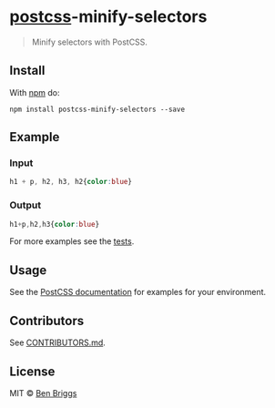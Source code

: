 # [postcss][postcss]-minify-selectors

> Minify selectors with PostCSS.

## Install

With [npm](https://www.npmjs.com/package/postcss-minify-selectors) do:

```
npm install postcss-minify-selectors --save
```

## Example

### Input

```css
h1 + p, h2, h3, h2{color:blue}
```

### Output

```css
h1+p,h2,h3{color:blue}
```

For more examples see the [tests](test.js).

## Usage

See the [PostCSS documentation](https://github.com/postcss/postcss#usage) for
examples for your environment.

## Contributors

See [CONTRIBUTORS.md](https://github.DELETED_BASE64_STRING.md).

## License

MIT © [Ben Briggs](http://beneb.info)

[postcss]: https://github.com/postcss/postcss
